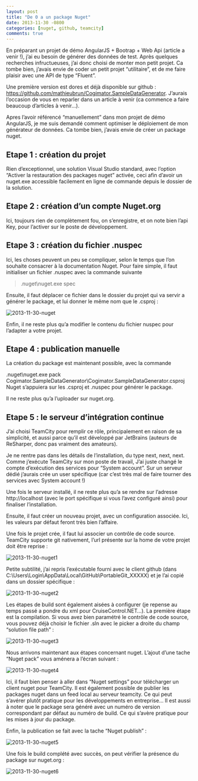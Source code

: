 ```yaml
---
layout: post
title: "De 0 a un package Nuget"
date: 2013-11-30 -0800
categories: [nuget, github, teamcity]
comments: true
---
```


En préparant un projet de démo AngularJS + Bootrap + Web Api (article a venir !), j’ai eu besoin de générer des données de test. Après quelques recherches infructueuses, j’ai donc choisi de monter mon petit projet. Ca tombe bien, j’avais envie de coder un petit projet “utilitaire”, et de me faire plaisir avec une API de type “Fluent”.

Une première version est dores et déjà disponible sur github : https://github.com/mathieubrun/Cogimator.SampleDataGenerator. J’aurais l’occasion de vous en reparler dans un article à venir (ca commence a faire beaucoup d’articles à venir…).

Apres l’avoir référencé “manuellement” dans mon projet de démo AngularJS, je me suis demandé comment optimiser le déploiement de mon générateur de données. Ca tombe bien, j’avais envie de créer un package nuget.

Etape 1 : création du projet
-

Rien d’exceptionnel, une solution Visual Studio standard, avec l’option “Activer la restauration des packages nuget” activée, ceci afin d’avoir un nuget.exe accessible facilement en ligne de commande depuis le dossier de la solution.

Etape 2 : création d’un compte Nuget.org
-

Ici, toujours rien de complètement fou, on s’enregistre, et on note bien l’api Key, pour l’activer sur le poste de développement.
 
Etape 3 : création du fichier .nuspec
-

Ici, les choses peuvent un peu se compliquer, selon le temps que l’on souhaite consacrer à la documentation Nuget. Pour faire simple, il faut initialiser un fichier .nuspec avec la commande suivante

> .nuget\nuget.exe spec

Ensuite, il faut déplacer ce fichier dans le dossier du projet qui va servir a générer le package, et lui donner le même nom que le .csproj :

![2013-11-30-nuget](../img/2013-11-30-nuget.png)

Enfin, il ne reste plus qu’a modifier le contenu du fichier nuspec pour l’adapter a votre projet.

Etape 4 : publication manuelle
-

La création du package est maintenant possible, avec la commande

.nuget\nuget.exe pack Cogimator.SampleDataGenerator\Cogimator.SampleDataGenerator.csproj
Nuget s’appuiera sur les .csproj et .nuspec pour générer le package.

Il ne reste plus qu’a l’uploader sur nuget.org.

Etape 5 : le serveur d’intégration continue
-

J’ai choisi TeamCity pour remplir ce rôle, principalement en raison de sa simplicité, et aussi parce qu’il est développé par JetBrains (auteurs de ReSharper, donc pas vraiment des amateurs).

Je ne rentre pas dans les détails de l’installation, du type next, next, next. Comme j’exécute TeamCity sur mon poste de travail, J’ai juste changé le compte d’exécution des services pour “System account”. Sur un serveur dédié j’aurais crée un user spécifique (car c’est très mal de faire tourner des services avec System account !)

Une fois le serveur installé, il ne reste plus qu’a se rendre sur l’adresse http://localhost (avec le port spécifique si vous l’avez configuré ainsi) pour finaliser l’installation.

Ensuite, il faut créer un nouveau projet, avec un configuration associée. Ici, les valeurs par défaut feront très bien l’affaire.

Une fois le projet crée, il faut lui associer un contrôle de code source. TeamCity supporte git nativement, l’url présente sur la home de votre projet doit être reprise :

![2013-11-30-nuget1](../img/2013-11-30-nuget1.png)

Petite subtilité, j’ai repris l’exécutable fourni avec le client github (dans C:\Users\Login\AppData\Local\GitHub\PortableGit_XXXXX) et je l’ai copié dans un dossier spécifique :

![2013-11-30-nuget2](../img/2013-11-30-nuget2.png)

Les étapes de build sont également aisées à configurer (je repense au temps passé a pondre du xml pour CruiseControl.NET…). La première étape est la compilation. Si vous avez bien paramétré le contrôle de code source, vous pouvez déjà choisir le fichier .sln avec le picker a droite du champ “solution file path” :

![2013-11-30-nuget3](../img/2013-11-30-nuget3.png)

Nous arrivons maintenant aux étapes concernant nuget. L’ajout d’une tache “Nuget pack” vous aménera a l’écran suivant :

![2013-11-30-nuget4](../img/2013-11-30-nuget4.png)

Ici, il faut bien penser à aller dans “Nuget settings” pour télécharger un client nuget pour TeamCity. Il est également possible de publier les packages nuget dans un feed local au serveur teamcity. Ce qui peut s’avérer plutôt pratique pour les développements en entreprise… Il est aussi à noter que le package sera généré avec un numéro de version correspondant par défaut au numéro de build. Ce qui s’avère pratique pour les mises à jour du package.

Enfin, la publication se fait avec la tache “Nuget publish” :

![2013-11-30-nuget5](../img/2013-11-30-nuget5.png)

Une fois le build complété avec succès, on peut vérifier la présence du package sur nuget.org :

![2013-11-30-nuget6](../img/2013-11-30-nuget6.png)
